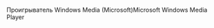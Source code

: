 <span data-ttu-id="2ea70-101">Проигрыватель Windows Media (Microsoft)</span><span class="sxs-lookup"><span data-stu-id="2ea70-101">Microsoft Windows Media Player</span></span>